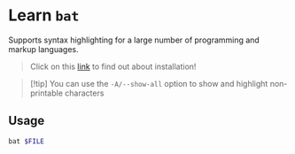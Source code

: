 # Learn `bat`

Supports syntax highlighting for a large number of programming and markup languages.

> Click on this [link](https://github.com/sharkdp/bat?tab=readme-ov-file#installation) to find out about installation!

>[!tip] You can use the `-A/--show-all` option to show and highlight non-printable characters

## Usage
```bash
bat $FILE
```